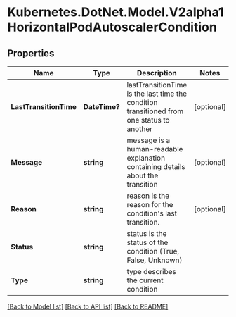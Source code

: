 # Kubernetes.DotNet.Model.V2alpha1HorizontalPodAutoscalerCondition
## Properties

Name | Type | Description | Notes
------------ | ------------- | ------------- | -------------
**LastTransitionTime** | **DateTime?** | lastTransitionTime is the last time the condition transitioned from one status to another | [optional] 
**Message** | **string** | message is a human-readable explanation containing details about the transition | [optional] 
**Reason** | **string** | reason is the reason for the condition&#39;s last transition. | [optional] 
**Status** | **string** | status is the status of the condition (True, False, Unknown) | 
**Type** | **string** | type describes the current condition | 

[[Back to Model list]](../README.md#documentation-for-models) [[Back to API list]](../README.md#documentation-for-api-endpoints) [[Back to README]](../README.md)

